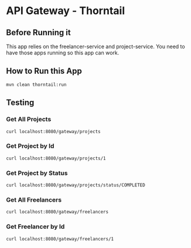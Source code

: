# API Gateway - Thorntail 

## Before Running it
This app relies on the freelancer-service and project-service. You need to have those apps running so this app can work.

## How to Run this App
    mvn clean thorntail:run
    
## Testing

### Get All Projects 
    curl localhost:8080/gateway/projects
    
### Get Project by Id
    curl localhost:8080/gateway/projects/1
    
### Get Project by Status
    curl localhost:8080/gateway/projects/status/COMPLETED
    
### Get All Freelancers 
    curl localhost:8080/gateway/freelancers
    
### Get Freelancer by Id
    curl localhost:8080/gateway/freelancers/1    